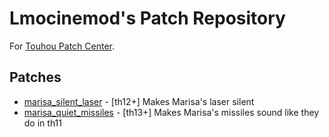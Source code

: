 # Lmocinemod's Patch Repository
For [Touhou Patch Center](https://www.thpatch.net/).

## Patches
* [marisa_silent_laser](
  https://github.com/Lmocinemod/LmocinemodPatchRepo/tree/main/marisa_silent_laser
) - [th12+] Makes Marisa's laser silent
* [marisa_quiet_missiles](
  https://github.com/Lmocinemod/LmocinemodPatchRepo/tree/main/marisa_quiet_missiles
) - [th13+] Makes Marisa's missiles sound like they do in th11
